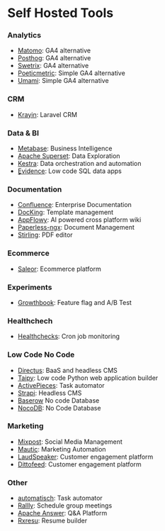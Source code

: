 # Self Hosted Tools

### Analytics

* [Matomo](https://matomo.org/): GA4 alternative
* [Posthog](https://posthog.com/): GA4 alternative
* [Swetrix](http://swetrix.com): GA4 alternative
* [Poeticmetric](https://www.poeticmetric.com/): Simple GA4 alternative
* [Umami](https://umami.is/): Simple GA4 alternative

### CRM

* [Krayin](https://krayincrm.com/): Laravel CRM

### Data & BI

* [Metabase](https://www.metabase.com/): Business Intelligence
* [Apache Superset](https://superset.apache.org/): Data Exploration
* [Kestra](https://kestra.io/): Data orchestration and automation
* ٍ[Evidence](https://evidence.dev/): Low code SQL data apps

### Documentation

* [Confluence](https://www.atlassian.com/software/confluence): Enterprise Documentation
* [DocKing](https://docking.shipsaas.tech/): Template management
* [AppFlowy](https://www.appflowy.io/): AI powered cross platform wiki
* [Paperless-ngx](https://docs.paperless-ngx.com/): Document Management
* [Stirling](https://github.com/Stirling-Tools/Stirling-PDF): PDF editor

### Ecommerce

* [Saleor](https://saleor.io/): Ecommerce platform

### Experiments

* [Growthbook](https://www.growthbook.io/): Feature flag and A/B Test

### Healthchech

* [Healthchecks](https://healthchecks.io/): Cron job monitoring

### Low Code No Code

* [Directus](https://directus.io/): BaaS and headless CMS
* [Taipy](https://www.taipy.io/): Low code Python web application builder
* [ActivePieces](https://www.activepieces.com/): Task automator
* [Strapi](https://strapi.io/): Headless CMS
* [Baserow](https://baserow.io/) No code Database
* [NocoDB](https://nocodb.com/): No Code Database

### Marketing

* [Mixpost](https://mixpost.app/): Social Media Management
* [Mautic](https://www.mautic.org/): Marketing Automation
* [LaudSpeaker](https://laudspeaker.com/): Customer engagement platform
* [Dittofeed](https://dittofeed.com/): Customer engagement platform

### Other

* [automatisch](https://automatisch.io/): Task automator
* [Rallly](https://rallly.co/): Schedule group meetings
* [Apache Answer](https://answer.apache.org/): Q&A Platform
* [Rxresu](https://rxresu.me/): Resume builder
